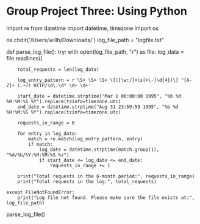 # Group Project Three: Using Python 
import re
from datetime import datetime, timezone
import os

os.chdir('/Users/willh/Downloads/')
log_file_path = "logfile.txt"

def parse_log_file():
    try:
        with open(log_file_path, "r") as file:
            log_data = file.readlines()

        total_requests = len(log_data)

        log_entry_pattern = r'\S+ \S+ \S+ \[([\w:/]+\s[+\-]\d{4})\] "[A-Z]+ (.+?) HTTP/\d\.\d" \d+ \d+'

        start_date = datetime.strptime("Mar 1 00:00:00 1995", "%b %d %H:%M:%S %Y").replace(tzinfo=timezone.utc)
        end_date = datetime.strptime("Aug 31 23:59:59 1995", "%b %d %H:%M:%S %Y").replace(tzinfo=timezone.utc)

        requests_in_range = 0

        for entry in log_data:
            match = re.match(log_entry_pattern, entry)
            if match:
                log_date = datetime.strptime(match.group(1), "%d/%b/%Y:%H:%M:%S %z")
                if start_date <= log_date <= end_date:
                    requests_in_range += 1

        print("Total requests in the 6-month period:", requests_in_range)
        print("Total requests in the log:", total_requests)
    
    except FileNotFoundError:
        print("Log file not found. Please make sure the file exists at:", log_file_path)

parse_log_file()
